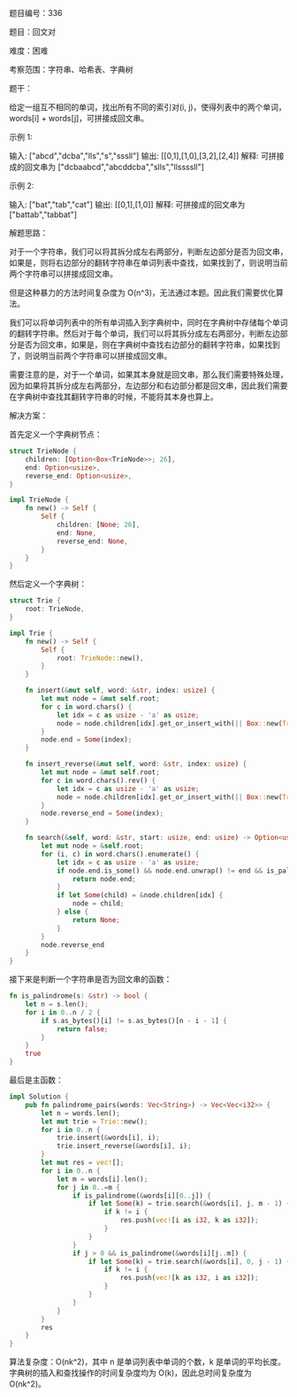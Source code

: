 题目编号：336

题目：回文对

难度：困难

考察范围：字符串、哈希表、字典树

题干：

给定一组互不相同的单词，找出所有不同的索引对(i, j)，使得列表中的两个单词，words[i] + words[j]，可拼接成回文串。

示例 1:

输入: ["abcd","dcba","lls","s","sssll"]
输出: [[0,1],[1,0],[3,2],[2,4]] 
解释: 可拼接成的回文串为 ["dcbaabcd","abcddcba","slls","llssssll"]

示例 2:

输入: ["bat","tab","cat"]
输出: [[0,1],[1,0]] 
解释: 可拼接成的回文串为 ["battab","tabbat"]

解题思路：

对于一个字符串，我们可以将其拆分成左右两部分，判断左边部分是否为回文串，如果是，则将右边部分的翻转字符串在单词列表中查找，如果找到了，则说明当前两个字符串可以拼接成回文串。

但是这种暴力的方法时间复杂度为 O(n^3)，无法通过本题。因此我们需要优化算法。

我们可以将单词列表中的所有单词插入到字典树中，同时在字典树中存储每个单词的翻转字符串。然后对于每个单词，我们可以将其拆分成左右两部分，判断左边部分是否为回文串，如果是，则在字典树中查找右边部分的翻转字符串，如果找到了，则说明当前两个字符串可以拼接成回文串。

需要注意的是，对于一个单词，如果其本身就是回文串，那么我们需要特殊处理，因为如果将其拆分成左右两部分，左边部分和右边部分都是回文串，因此我们需要在字典树中查找其翻转字符串的时候，不能将其本身也算上。

解决方案：

首先定义一个字典树节点：

```rust
struct TrieNode {
    children: [Option<Box<TrieNode>>; 26],
    end: Option<usize>,
    reverse_end: Option<usize>,
}

impl TrieNode {
    fn new() -> Self {
        Self {
            children: [None; 26],
            end: None,
            reverse_end: None,
        }
    }
}
```

然后定义一个字典树：

```rust
struct Trie {
    root: TrieNode,
}

impl Trie {
    fn new() -> Self {
        Self {
            root: TrieNode::new(),
        }
    }

    fn insert(&mut self, word: &str, index: usize) {
        let mut node = &mut self.root;
        for c in word.chars() {
            let idx = c as usize - 'a' as usize;
            node = node.children[idx].get_or_insert_with(|| Box::new(TrieNode::new()));
        }
        node.end = Some(index);
    }

    fn insert_reverse(&mut self, word: &str, index: usize) {
        let mut node = &mut self.root;
        for c in word.chars().rev() {
            let idx = c as usize - 'a' as usize;
            node = node.children[idx].get_or_insert_with(|| Box::new(TrieNode::new()));
        }
        node.reverse_end = Some(index);
    }

    fn search(&self, word: &str, start: usize, end: usize) -> Option<usize> {
        let mut node = &self.root;
        for (i, c) in word.chars().enumerate() {
            let idx = c as usize - 'a' as usize;
            if node.end.is_some() && node.end.unwrap() != end && is_palindrome(&word[start..=end]) {
                return node.end;
            }
            if let Some(child) = &node.children[idx] {
                node = child;
            } else {
                return None;
            }
        }
        node.reverse_end
    }
}
```

接下来是判断一个字符串是否为回文串的函数：

```rust
fn is_palindrome(s: &str) -> bool {
    let n = s.len();
    for i in 0..n / 2 {
        if s.as_bytes()[i] != s.as_bytes()[n - i - 1] {
            return false;
        }
    }
    true
}
```

最后是主函数：

```rust
impl Solution {
    pub fn palindrome_pairs(words: Vec<String>) -> Vec<Vec<i32>> {
        let n = words.len();
        let mut trie = Trie::new();
        for i in 0..n {
            trie.insert(&words[i], i);
            trie.insert_reverse(&words[i], i);
        }
        let mut res = vec![];
        for i in 0..n {
            let m = words[i].len();
            for j in 0..=m {
                if is_palindrome(&words[i][0..j]) {
                    if let Some(k) = trie.search(&words[i], j, m - 1) {
                        if k != i {
                            res.push(vec![i as i32, k as i32]);
                        }
                    }
                }
                if j > 0 && is_palindrome(&words[i][j..m]) {
                    if let Some(k) = trie.search(&words[i], 0, j - 1) {
                        if k != i {
                            res.push(vec![k as i32, i as i32]);
                        }
                    }
                }
            }
        }
        res
    }
}
```

算法复杂度：O(nk^2)，其中 n 是单词列表中单词的个数，k 是单词的平均长度。字典树的插入和查找操作的时间复杂度均为 O(k)，因此总时间复杂度为 O(nk^2)。